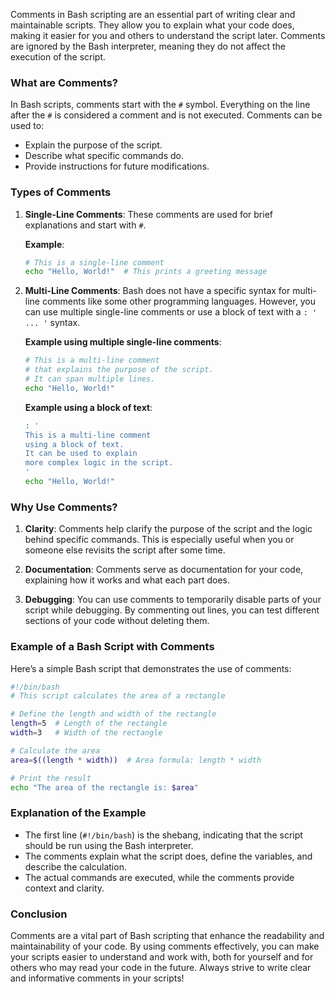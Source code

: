 Comments in Bash scripting are an essential part of writing clear and maintainable scripts. They allow you to explain what your code does, making it easier for you and others to understand the script later. Comments are ignored by the Bash interpreter, meaning they do not affect the execution of the script.

### What are Comments?

In Bash scripts, comments start with the `#` symbol. Everything on the line after the `#` is considered a comment and is not executed. Comments can be used to:

- Explain the purpose of the script.
- Describe what specific commands do.
- Provide instructions for future modifications.

### Types of Comments

1. **Single-Line Comments**: These comments are used for brief explanations and start with `#`.

   **Example**:
   ```bash
   # This is a single-line comment
   echo "Hello, World!"  # This prints a greeting message
   ```

2. **Multi-Line Comments**: Bash does not have a specific syntax for multi-line comments like some other programming languages. However, you can use multiple single-line comments or use a block of text with a `: ' ... '` syntax.

   **Example using multiple single-line comments**:
   ```bash
   # This is a multi-line comment
   # that explains the purpose of the script.
   # It can span multiple lines.
   echo "Hello, World!"
   ```

   **Example using a block of text**:
   ```bash
   : '
   This is a multi-line comment
   using a block of text.
   It can be used to explain
   more complex logic in the script.
   '
   echo "Hello, World!"
   ```

### Why Use Comments?

1. **Clarity**: Comments help clarify the purpose of the script and the logic behind specific commands. This is especially useful when you or someone else revisits the script after some time.

2. **Documentation**: Comments serve as documentation for your code, explaining how it works and what each part does.

3. **Debugging**: You can use comments to temporarily disable parts of your script while debugging. By commenting out lines, you can test different sections of your code without deleting them.

### Example of a Bash Script with Comments

Here’s a simple Bash script that demonstrates the use of comments:

```bash
#!/bin/bash
# This script calculates the area of a rectangle

# Define the length and width of the rectangle
length=5  # Length of the rectangle
width=3   # Width of the rectangle

# Calculate the area
area=$((length * width))  # Area formula: length * width

# Print the result
echo "The area of the rectangle is: $area"
```

### Explanation of the Example

- The first line (`#!/bin/bash`) is the shebang, indicating that the script should be run using the Bash interpreter.
- The comments explain what the script does, define the variables, and describe the calculation.
- The actual commands are executed, while the comments provide context and clarity.

### Conclusion

Comments are a vital part of Bash scripting that enhance the readability and maintainability of your code. By using comments effectively, you can make your scripts easier to understand and work with, both for yourself and for others who may read your code in the future. Always strive to write clear and informative comments in your scripts!